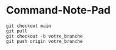 # Command-Note-Pad

```
git checkout main
git pull
git checkout -b votre_branche
git push origin votre_branche
```
